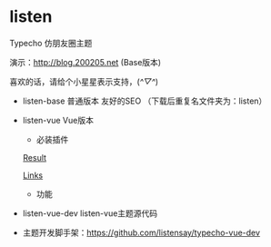 # listen
Typecho 仿朋友圈主题

演示：http://blog.200205.net (Base版本)

喜欢的话，请给个小星星表示支持，(*^▽^*)

- listen-base 普通版本 友好的SEO （下载后重复名文件夹为：listen）
- listen-vue Vue版本
  - 必装插件

  [Result](https://github.com/listensay/Typecho-Listen-Restful)

  [Links](https://github.com/listensay/Typecho-Listen-Restful)
  
  - 功能  
- listen-vue-dev listen-vue主题源代码
- 主题开发脚手架：https://github.com/listensay/typecho-vue-dev
